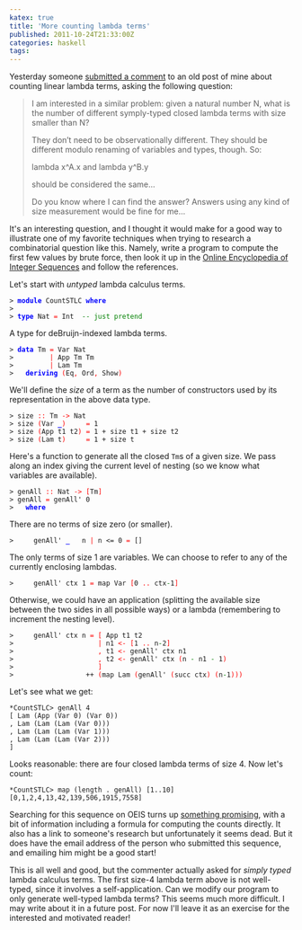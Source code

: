 ```yaml
---
katex: true
title: 'More counting lambda terms'
published: 2011-10-24T21:33:00Z
categories: haskell
tags: 
---
```


<p>Yesterday someone <a href="https://byorgey.github.io/blog/posts/2011/01/26/counting-linear-lambda-terms.html#comment-8575">submitted a comment</a> to an old post of mine about counting linear lambda terms, asking the following question:</p><blockquote><p>I am interested in a similar problem: given a natural number N, what is the number of different symply-typed closed lambda terms with size smaller than N?</p><p>They don&#8217;t need to be observationally different. They should be different modulo renaming of variables and types, though. So:</p><p>lambda x^A.x and lambda y^B.y</p><p>should be considered the same...</p>Do you know where I can find the answer? Answers using any kind of size measurement would be fine for me...</blockquote>
<p>It's an interesting question, and I thought it would make for a good way to illustrate one of my favorite techniques when trying to research a combinatorial question like this. Namely, write a program to compute the first few values by brute force, then look it up in the <a href="http://oeis.org">Online Encyclopedia of Integer Sequences</a> and follow the references.</p><p>Let's start with <em>untyped</em> lambda calculus terms.</p><pre><code><span>&gt;</span> <span style="color:blue;font-weight:bold;">module</span> <span>CountSTLC</span> <span style="color:blue;font-weight:bold;">where</span>
<span>&gt;</span> 
<span>&gt;</span> <span style="color:blue;font-weight:bold;">type</span> <span>Nat</span> <span style="color:red;">=</span> <span>Int</span>  <span style="color:green;">-- just pretend</span>
</code></pre><p>A type for deBruijn-indexed lambda terms.</p><pre><code><span>&gt;</span> <span style="color:blue;font-weight:bold;">data</span> <span>Tm</span> <span style="color:red;">=</span> <span>Var</span> <span>Nat</span>
<span>&gt;</span>         <span style="color:red;">|</span> <span>App</span> <span>Tm</span> <span>Tm</span>
<span>&gt;</span>         <span style="color:red;">|</span> <span>Lam</span> <span>Tm</span>
<span>&gt;</span>   <span style="color:blue;font-weight:bold;">deriving</span> <span style="color:red;">(</span><span>Eq</span><span style="color:red;">,</span> <span>Ord</span><span style="color:red;">,</span> <span>Show</span><span style="color:red;">)</span>
</code></pre><p>We'll define the <em>size</em> of a term as the number of constructors used by its representation in the above data type.</p><pre><code><span>&gt;</span> <span>size</span> <span style="color:red;">::</span> <span>Tm</span> <span style="color:red;">-&gt;</span> <span>Nat</span>
<span>&gt;</span> <span>size</span> <span style="color:red;">(</span><span>Var</span> <span style="color:blue;font-weight:bold;">_</span><span style="color:red;">)</span>     <span style="color:red;">=</span> <span class="hs-num">1</span>
<span>&gt;</span> <span>size</span> <span style="color:red;">(</span><span>App</span> <span>t1</span> <span>t2</span><span style="color:red;">)</span> <span style="color:red;">=</span> <span class="hs-num">1</span> <span>+</span> <span>size</span> <span>t1</span> <span>+</span> <span>size</span> <span>t2</span>
<span>&gt;</span> <span>size</span> <span style="color:red;">(</span><span>Lam</span> <span>t</span><span style="color:red;">)</span>     <span style="color:red;">=</span> <span class="hs-num">1</span> <span>+</span> <span>size</span> <span>t</span>
</code></pre><p>Here's a function to generate all the closed <code>Tm</code>s of a given size. We pass along an index giving the current level of nesting (so we know what variables are available).</p><pre><code><span>&gt;</span> <span>genAll</span> <span style="color:red;">::</span> <span>Nat</span> <span style="color:red;">-&gt;</span> <span style="color:red;">[</span><span>Tm</span><span style="color:red;">]</span>
<span>&gt;</span> <span>genAll</span> <span style="color:red;">=</span> <span>genAll'</span> <span class="hs-num">0</span>
<span>&gt;</span>   <span style="color:blue;font-weight:bold;">where</span>
</code></pre><p>There are no terms of size zero (or smaller).</p><pre><code><span>&gt;</span>     <span>genAll'</span> <span style="color:blue;font-weight:bold;">_</span>   <span>n</span> <span style="color:red;">|</span> <span>n</span> <span>&lt;=</span> <span class="hs-num">0</span> <span style="color:red;">=</span> <span>[]</span>
</code></pre><p>The only terms of size 1 are variables. We can choose to refer to any of the currently enclosing lambdas.</p><pre><code><span>&gt;</span>     <span>genAll'</span> <span>ctx</span> <span class="hs-num">1</span> <span style="color:red;">=</span> <span>map</span> <span>Var</span> <span style="color:red;">[</span><span class="hs-num">0</span> <span style="color:red;">..</span> <span>ctx</span><span style="color:green;">-</span><span class="hs-num">1</span><span style="color:red;">]</span>
</code></pre><p>Otherwise, we could have an application (splitting the available size between the two sides in all possible ways) or a lambda (remembering to increment the nesting level).</p><pre><code><span>&gt;</span>     <span>genAll'</span> <span>ctx</span> <span>n</span> <span style="color:red;">=</span> <span style="color:red;">[</span> <span>App</span> <span>t1</span> <span>t2</span> 
<span>&gt;</span>                     <span style="color:red;">|</span> <span>n1</span> <span style="color:red;">&lt;-</span> <span style="color:red;">[</span><span class="hs-num">1</span> <span style="color:red;">..</span> <span>n</span><span style="color:green;">-</span><span class="hs-num">2</span><span style="color:red;">]</span>
<span>&gt;</span>                     <span style="color:red;">,</span> <span>t1</span> <span style="color:red;">&lt;-</span> <span>genAll'</span> <span>ctx</span> <span>n1</span>
<span>&gt;</span>                     <span style="color:red;">,</span> <span>t2</span> <span style="color:red;">&lt;-</span> <span>genAll'</span> <span>ctx</span> <span style="color:red;">(</span><span>n</span> <span style="color:green;">-</span> <span>n1</span> <span style="color:green;">-</span> <span class="hs-num">1</span><span style="color:red;">)</span>
<span>&gt;</span>                     <span style="color:red;">]</span>
<span>&gt;</span>                  <span>++</span> <span style="color:red;">(</span><span>map</span> <span>Lam</span> <span style="color:red;">(</span><span>genAll'</span> <span style="color:red;">(</span><span>succ</span> <span>ctx</span><span style="color:red;">)</span> <span style="color:red;">(</span><span>n</span><span style="color:green;">-</span><span class="hs-num">1</span><span style="color:red;">)</span><span style="color:red;">)</span><span style="color:red;">)</span>
</code></pre><p>Let's see what we get:</p><pre><code>*CountSTLC&gt; genAll 4
[ Lam (App (Var 0) (Var 0))
, Lam (Lam (Lam (Var 0)))
, Lam (Lam (Lam (Var 1)))
, Lam (Lam (Lam (Var 2)))
]</code></pre><p>Looks reasonable: there are four closed lambda terms of size 4. Now let's count:</p><pre><code>*CountSTLC&gt; map (length . genAll) [1..10]
[0,1,2,4,13,42,139,506,1915,7558]</code></pre><p>Searching for this sequence on OEIS turns up <a href="http://oeis.org/A135501">something promising</a>, with a bit of information including a formula for computing the counts directly. It also has a link to someone's research but unfortunately it seems dead. But it does have the email address of the person who submitted this sequence, and emailing him might be a good start!</p><p>This is all well and good, but the commenter actually asked for <em>simply typed</em> lambda calculus terms. The first size-4 lambda term above is not well-typed, since it involves a self-application. Can we modify our program to only generate well-typed lambda terms? This seems much more difficult. I may write about it in a future post. For now I'll leave it as an exercise for the interested and motivated reader!</p>

